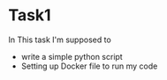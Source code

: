 # Task1

 In This task I'm supposed to 

* write a simple python script
* Setting up Docker file to run my code
